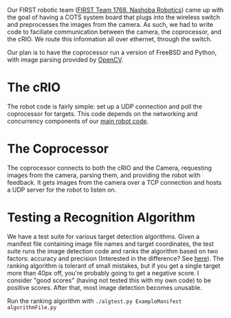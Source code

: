 
Our FIRST robotic team ([FIRST Team 1768, Nashoba Robotics](http://www.nashobarobotics.org)) came up with the goal of having a COTS system board that plugs into the wireless switch and preprocesses the images from the camera. As such, we had to write code to faciliate communication between the camera, the coprocessor, and the cRIO. We route this information all over ethernet, through the switch.

Our plan is to have the coprocessor run a version of FreeBSD and Python, with image parsing provided by [OpenCV](http://opencv.willowgarage.com/wiki/).

The cRIO
========

The robot code is fairly simple: set up a UDP connection and poll the coprocessor for targets. This code depends on the networking and concurrency components of our [main robot code](https://github.com/Nashoba-Robotics/Nashoba-Robotics).

The Coprocessor
===============

The coprocessor connects to both the cRIO and the Camera, requesting images from the camera, parsing them, and providing the robot with feedback. It gets images from the camera over a TCP connection and hosts a UDP server for the robot to listen on.

Testing a Recognition Algorithm
===============================

We have a test suite for various target detection algorithms. Given a manifest file containing image file names and target coordinates, the test suite runs the image detection code and ranks the algorithm based on two factors: accuracy and precision (Interested in the difference? See [here](http://en.wikipedia.org/wiki/Accuracy_and_precision)). The ranking algorithm is tolerant of small mistakes, but if you get a single target more than 40px off, you're probably going to get a negative score. I consider "good scores" (having not tested this with my own code) to be positive scores. After that, most image detection becomes unusable.

Run the ranking algorithm with `./algtest.py ExampleManifest algorithmFile.py`
